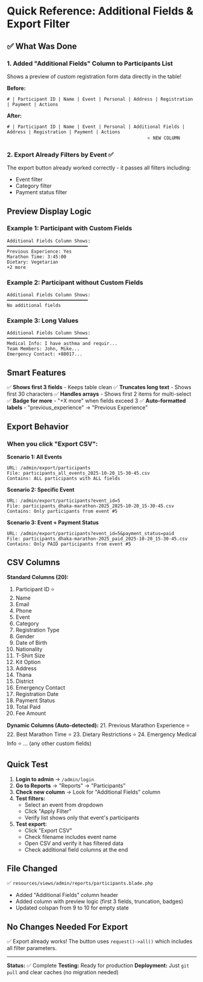 # Quick Reference: Additional Fields & Export Filter

## ✅ What Was Done

### 1. Added "Additional Fields" Column to Participants List
Shows a preview of custom registration form data directly in the table!

**Before:**
```
# | Participant ID | Name | Event | Personal | Address | Registration | Payment | Actions
```

**After:**
```
# | Participant ID | Name | Event | Personal | Additional Fields | Address | Registration | Payment | Actions
                                                    ⭐ NEW COLUMN
```

### 2. Export Already Filters by Event ✅
The export button already worked correctly - it passes all filters including:
- Event filter
- Category filter  
- Payment status filter

## Preview Display Logic

### Example 1: Participant with Custom Fields
```
Additional Fields Column Shows:
━━━━━━━━━━━━━━━━━━━━━━━━━━━━━━
Previous Experience: Yes
Marathon Time: 3:45:00
Dietary: Vegetarian
+2 more
```

### Example 2: Participant without Custom Fields
```
Additional Fields Column Shows:
━━━━━━━━━━━━━━━━━━━━━━━━━━━━━━
No additional fields
```

### Example 3: Long Values
```
Additional Fields Column Shows:
━━━━━━━━━━━━━━━━━━━━━━━━━━━━━━
Medical Info: I have asthma and requir...
Team Members: John, Mike...
Emergency Contact: +88017...
```

## Smart Features

✅ **Shows first 3 fields** - Keeps table clean
✅ **Truncates long text** - Shows first 30 characters
✅ **Handles arrays** - Shows first 2 items for multi-select
✅ **Badge for more** - "+X more" when fields exceed 3
✅ **Auto-formatted labels** - "previous_experience" → "Previous Experience"

## Export Behavior

### When you click "Export CSV":

**Scenario 1: All Events**
```
URL: /admin/export/participants
File: participants_all_events_2025-10-20_15-30-45.csv
Contains: ALL participants with ALL fields
```

**Scenario 2: Specific Event**
```
URL: /admin/export/participants?event_id=5
File: participants_dhaka-marathon-2025_2025-10-20_15-30-45.csv
Contains: Only participants from event #5
```

**Scenario 3: Event + Payment Status**
```
URL: /admin/export/participants?event_id=5&payment_status=paid
File: participants_dhaka-marathon-2025_paid_2025-10-20_15-30-45.csv
Contains: Only PAID participants from event #5
```

## CSV Columns

**Standard Columns (20):**
1. Participant ID ⭐
2. Name
3. Email
4. Phone
5. Event
6. Category
7. Registration Type
8. Gender
9. Date of Birth
10. Nationality
11. T-Shirt Size
12. Kit Option
13. Address
14. Thana
15. District
16. Emergency Contact
17. Registration Date
18. Payment Status
19. Total Paid
20. Fee Amount

**Dynamic Columns (Auto-detected):**
21. Previous Marathon Experience ⭐
22. Best Marathon Time ⭐
23. Dietary Restrictions ⭐
24. Emergency Medical Info ⭐
... (any other custom fields)

## Quick Test

1. **Login to admin** → `/admin/login`
2. **Go to Reports** → "Reports" → "Participants"
3. **Check new column** → Look for "Additional Fields" column
4. **Test filters:**
   - Select an event from dropdown
   - Click "Apply Filter"
   - Verify list shows only that event's participants
5. **Test export:**
   - Click "Export CSV"
   - Check filename includes event name
   - Open CSV and verify it has filtered data
   - Check additional field columns at the end

## File Changed

✅ `resources/views/admin/reports/participants.blade.php`
- Added "Additional Fields" column header
- Added column with preview logic (first 3 fields, truncation, badges)
- Updated colspan from 9 to 10 for empty state

## No Changes Needed For Export
✅ Export already works! The button uses `request()->all()` which includes all filter parameters.

---

**Status:** ✅ Complete
**Testing:** Ready for production
**Deployment:** Just `git pull` and clear caches (no migration needed)
